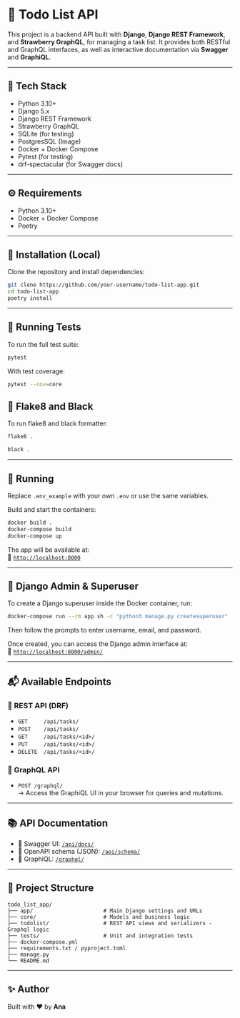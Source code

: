 # 📝 Todo List API

This project is a backend API built with **Django**, **Django REST Framework**, and **Strawberry GraphQL**, for managing a task list. It provides both RESTful and GraphQL interfaces, as well as interactive documentation via **Swagger** and **GraphiQL**.

---

## 🚀 Tech Stack

- Python 3.10+
- Django 5.x
- Django REST Framework
- Strawberry GraphQL
- SQLite (for testing)
- PostgresSQL (Image)
- Docker + Docker Compose
- Pytest (for testing)
- drf-spectacular (for Swagger docs)

---

## ⚙️ Requirements

- Python 3.10+
- Docker + Docker Compose
- Poetry

---

## 🔧 Installation (Local)

Clone the repository and install dependencies:

```bash
git clone https://github.com/your-username/todo-list-app.git
cd todo-list-app
poetry install
```

---

## 🧪 Running Tests

To run the full test suite:

```bash
pytest
```

With test coverage:

```bash
pytest --cov=core
```

## 🧼 Flake8 and Black

To run flake8 and black formatter:

```bash
flake8 .
```

```bash
black .
```

---

## 🐳 Running

Replace `.env_example` with your own `.env` or use the same variables.

Build and start the containers:

```bash
docker build .
docker-compose build
docker-compose up
```

The app will be available at:  
📍 [`http://localhost:8000`](http://localhost:8000)

---

## 🔐 Django Admin & Superuser

To create a Django superuser inside the Docker container, run:

```bash
docker-compose run --rm app sh -c "python3 manage.py createsuperuser"
```

Then follow the prompts to enter username, email, and password.

Once created, you can access the Django admin interface at:  
🔑 [`http://localhost:8000/admin/`](http://localhost:8000/admin/)

---

## 📬 Available Endpoints

### 🔹 REST API (DRF)

- `GET     /api/tasks/`
- `POST    /api/tasks/`
- `GET     /api/tasks/<id>/`
- `PUT     /api/tasks/<id>/`
- `DELETE  /api/tasks/<id>/`

### 🔹 GraphQL API

- `POST /graphql/`  
  → Access the GraphiQL UI in your browser for queries and mutations.

---

## 📚 API Documentation

- 📘 Swagger UI: [`/api/docs/`](http://localhost:8000/api/docs/)
- 🧾 OpenAPI schema (JSON): [`/api/schema/`](http://localhost:8000/api/schema/)
- 🧠 GraphiQL: [`/graphql/`](http://localhost:8000/graphql/)

---

## 📁 Project Structure

```
todo_list_app/
├── app/                      # Main Django settings and URLs
├── core/                     # Models and business logic
├── todolist/                 # REST API views and serializers - Graphql logic
├── tests/                    # Unit and integration tests
├── docker-compose.yml
├── requirements.txt / pyproject.toml
├── manage.py
└── README.md
```

---

## ✨ Author

Built with ❤️ by **Ana**

